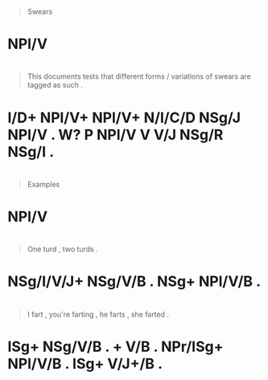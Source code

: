 > Swears
# NPl/V
>
#
> This documents tests  that    different forms / variations of swears are tagged as    such  .
# I/D+ NPl/V+    NPl/V+ N/I/C/D NSg/J     NPl/V . W?         P  NPl/V  V   V/J    NSg/R NSg/I .
>
#
> Examples
# NPl/V
>
#
> One        turd    , two  turds   .
# NSg/I/V/J+ NSg/V/B . NSg+ NPl/V/B .
>
#
> I    fart    , you're farting , he       farts   , she  farted .
# ISg+ NSg/V/B . +      V/B     . NPr/ISg+ NPl/V/B . ISg+ V/J+/B .
